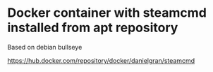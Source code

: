 # Docker container with steamcmd installed from apt repository

Based on debian bullseye

https://hub.docker.com/repository/docker/danielgran/steamcmd
